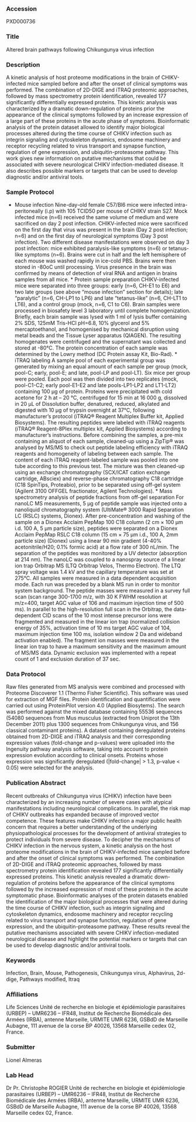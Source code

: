 ### Accession
PXD000736

### Title
Altered brain pathways following Chikungunya virus infection

### Description
A kinetic analysis of host proteome modifications in the brain of CHIKV-infected mice sampled before and after the onset of clinical symptoms was performed. The combination of 2D-DIGE and iTRAQ proteomic approaches, followed by mass spectrometry protein identification, revealed 177 significantly differentially expressed proteins. This kinetic analysis was characterized by a dramatic down-regulation of proteins prior the appearance of the clinical symptoms followed by an increase expression of a large part of these proteins in the acute phase of symptoms. Bioinformatic analysis of the protein dataset allowed to identify major biological processes altered during the time course of CHIKV infection such as integrin signaling and cytoskeleton dynamics, endosome machinery and receptor recycling related to virus transport and synapse function, regulation of gene expression, and ubiquitin-proteasome pathway. This work gives new information on putative mechanisms that could be associated with severe neurological CHIKV infection-mediated disease. It also describes possible markers or targets that can be used to develop diagnostic and/or antiviral tools.

### Sample Protocol
* Mouse infection Nine-day-old female C57/Bl6 mice were infected intra-peritoneally (i.p) with 105 TCID50 per mouse of CHIKV strain S27. Mock infected mice (n=6) received the same volume of medium and were sacrificed on day 2 post infection. CHIKV-infected mice were sacrificed on the first day that virus was present in the brain (Day 2 post infection; n=6) and on the first day of neurological symptoms (Day 3 post infection). Two different disease manifestations were observed on day 3 post infection: mice exhibited paralysis-like symptoms (n=6) or tetanus-like symptoms (n=6). Brains were cut in half and the left hemisphere of each mouse was washed rapidly in ice-cold PBS. Brains were then stored in -80oC until processing. Virus presence in the brain was confirmed by means of detection of viral RNA and antigen in brains samples from all mice. * Protein sample preparation CHIKV-infected mice were separated into three groups: early (n=6, CH-E1 to E6) and two late groups (see above “mouse infection” section for details); late “paralytic” (n=6, CH-LP1 to LP6) and late “tetanus-like” (n=6, CH-LT1 to LT6), and a control group (mock, n=6, C1 to C6). Brain samples were processed in biosafety level 3 laboratory until complete homogenization. Briefly, each brain sample was lysed with 1 ml of lysis buffer containing 2% SDS, 125mM Tris-HCl pH=6.8, 10% glycerol and 5% mercaptoethanol, and homogenised by mechanical disruption using metal beads and the Tissue Lyser apparatus (QIAGEN). The resulting homogenates were centrifuged and the supernatant was collected and stored at -80°C. The protein concentration of each sample was determined by the Lowry method (DC Protein assay Kit, Bio-Rad). * iTRAQ labeling A sample pool of each experimental group was generated by mixing an equal amount of each sample per group (mock, pool-C; early, pool-E; and late, pool-LP and pool-LT). Six mice per group were pooled. Each pool was then divided into two replicates (mock, pool-C1-C2; early pool-E1-E2 and late pools-LP1-LP2 and LT1-LT2) containing 100 µg of protein. Proteins were precipitated with cold acetone for 2 h at – 20 °C, centrifuged for 15 min at 16 000 g, dissolved in 20 µL of Dissolution buffer, denatured, reduced, alkylated and digested with 10 µg of trypsin overnight at 37°C, following manufacturer’s protocol (iTRAQ® Reagent Multiplex Buffer kit, Applied Biosystems). The resulting peptides were labeled with iTRAQ reagents (iTRAQ® Reagent-8Plex multiplex kit, Applied Biosystems) according to manufacturer’s instructions. Before combining the samples, a pre-mix containing an aliquot of each sample, cleaned-up using a ZipTip® was analysed by MS/MS to check out peptide labeling efficiency with iTRAQ reagents and homogeneity of labeling between each sample. The content of each iTRAQ reagent-labeled sample was pooled into one tube according to this previous test. The mixture was then cleaned-up using an exchange chromatography (SCX/ICAT cation exchange cartridge, ABsciex) and reverse-phase chromatography C18 cartridge (C18 SpinTips, Proteabio), prior to be separated using off-gel system (Agilent 3100 OFFGEL fractionator, Agilent Technologies). * Mass spectrometry analysis of peptide fractions from off-gel separation For nanoLC MS measurements, 5 µg of peptide sample was injected onto a nanoliquid chromatography system (UltiMate® 3000 Rapid Separation LC (RSLC) systems, Dionex). After pre-concentration and washing of the sample on a Dionex Acclaim PepMap 100 C18 column (2 cm × 100 μm i.d. 100 A, 5 μm particle size), peptides were separated on a Dionex Acclaim PepMap RSLC C18 column (15 cm × 75 μm i.d., 100 A, 2mm particle size) (Dionex) using a linear 90 min gradient (4-40% acetonitrile/H20; 0.1% formic acid) at a flow rate of 300 nL/min. The separation of the peptides was monitored by a UV detector (absorption at 214 nm). The nanoLC was coupled to a nanospray source of a linear ion trap Orbitrap MS (LTQ Orbitrap Velos, Thermo Electron). The LTQ spray voltage was 1.4 kV and the capillary temperature was set at 275°C. All samples were measured in a data dependent acquisition mode. Each run was preceded by a blank MS run in order to monitor system background. The peptide masses were measured in a survey full scan (scan range 300-1700 m/z, with 30 K FWHM resolution at m/z=400, target AGC value of 106 and maximum injection time of 500 ms). In parallel to the high-resolution full scan in the Orbitrap, the data-dependent CID scans of the 10 most intense precursor ions were fragmented and measured in the linear ion trap (normalized collision energy of 35%, activation time of 10 ms target AGC value of 104, maximum injection time 100 ms, isolation window 2 Da and wideband activation enabled). The fragment ion masses were measured in the linear ion trap to have a maximum sensitivity and the maximum amount of MS/MS data. Dynamic exclusion was implemented with a repeat count of 1 and exclusion duration of 37 sec.

### Data Protocol
Raw files generated from MS analysis were combined and processed with Proteome Discoverer 1.1 (Thermo Fisher Scientific). This software was used for extraction of MGF files. Protein identification and quantification were carried out using ProteinPilot version 4.0 (Applied Biosytems). The search was performed against the mixed database containing 55536 sequences (54080 sequences from Mus musculus (extracted from Uniprot the 13th December 2011) plus 1300 sequences from Chikungunya virus, and 156 classical contaminant proteins). A dataset containing deregulated proteins obtained from 2D-DIGE and iTRAQ analysis and their corresponding expression values (fold-change and p-values) were uploaded into the Ingenuity pathway analysis software, taking into account to protein expression evolution according to clinical onsets. Proteins whose expression was significantly deregulated (|fold-change| > 1.3, p-value < 0.05) were selected for the analysis.

### Publication Abstract
Recent outbreaks of Chikungunya virus (CHIKV) infection have been characterized by an increasing number of severe cases with atypical manifestations including neurological complications. In parallel, the risk map of CHIKV outbreaks has expanded because of improved vector competence. These features make CHIKV infection a major public health concern that requires a better understanding of the underlying physiopathological processes for the development of antiviral strategies to protect individuals from severe disease. To decipher the mechanisms of CHIKV infection in the nervous system, a kinetic analysis on the host proteome modifications in the brain of CHIKV-infected mice sampled before and after the onset of clinical symptoms was performed. The combination of 2D-DIGE and iTRAQ proteomic approaches, followed by mass spectrometry protein identification revealed 177 significantly differentially expressed proteins. This kinetic analysis revealed a dramatic down-regulation of proteins before the appearance of the clinical symptoms followed by the increased expression of most of these proteins in the acute symptomatic phase. Bioinformatic analyses of the protein datasets enabled the identification of the major biological processes that were altered during the time course of CHIKV infection, such as integrin signaling and cytoskeleton dynamics, endosome machinery and receptor recycling related to virus transport and synapse function, regulation of gene expression, and the ubiquitin-proteasome pathway. These results reveal the putative mechanisms associated with severe CHIKV infection-mediated neurological disease and highlight the potential markers or targets that can be used to develop diagnostic and/or antiviral tools.

### Keywords
Infection, Brain, Mouse, Pathogenesis, Chikungunya virus, Alphavirus, 2d-dige, Pathways modified, Itraq

### Affiliations
Life Sciences
Unité de recherche en biologie et épidémiologie parasitaires (URBEP) – UMR6236 – IFR48, Institut de Recherche Biomédicale des Armées (IRBA), antenne Marseille, URMITE UMR 6236, GSBdD de Marseille Aubagne, 111 avenue de la corse BP 40026, 13568 Marseille cedex 02, France.

### Submitter
Lionel Almeras

### Lab Head
Dr Pr. Christophe ROGIER
Unité de recherche en biologie et épidémiologie parasitaires (URBEP) – UMR6236 – IFR48, Institut de Recherche Biomédicale des Armées (IRBA), antenne Marseille, URMITE UMR 6236, GSBdD de Marseille Aubagne, 111 avenue de la corse BP 40026, 13568 Marseille cedex 02, France.


